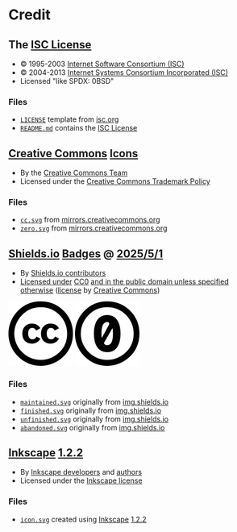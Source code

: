 # Credit

## The [ISC License][isc-license]

* © 1995-2003 [Internet Software Consortium (ISC)][isc-license-author]
* © 2004-2013 [Internet Systems Consortium Incorporated (ISC)][isc-license-author]
* Licensed "like SPDX: 0BSD"

### Files

* [`LICENSE`][isc-license-local] template from [isc.org][isc-license]
* [`README.md`][isc-license-readme] contains the [ISC License][isc-license]

## [Creative Commons][cc] [Icons][cc-icons]

* By the [Creative Commons Team][cc-authors]
* Licensed under the [Creative Commons Trademark Policy][cc-trademark-policy]

### Files

* [`cc.svg`][cc-icon] from [mirrors.creativecommons.org][cc-icon-remote]
* [`zero.svg`][cc0-icon] from [mirrors.creativecommons.org][cc0-icon-remote]

## [Shields.io][shields] [Badges][shields-badges] @ [2025/5/1][shields@2025/5/1]

* By [Shields.io contributors][shields-author]
* [Licensed under][shields-license-statement] [CC0][shields-license] [and in the public domain unless specified otherwise][shields-license-statement] ([license][cc0] by [Creative Commons][cc])

[![Creative Commons icon][cc-icon]][cc]
[![Creative Commons 0 icon][cc0-icon]][cc0]

### Files

* [`maintained.svg`][maintained-original] originally from [img.shields.io][maintained-remote]
* [`finished.svg`][finished-original] originally from [img.shields.io][finished-remote]
* [`unfinished.svg`][unfinished-original] originally from [img.shields.io][unfinished-remote]
* [`abandoned.svg`][abandoned-original] originally from [img.shields.io][abandoned-remote]

## [Inkscape][inkscape] [1.2.2][inkscape-1.2.2]

* By [Inkscape developers][inkscape-developers] and [authors][inkscape-authors]
* Licensed under the [Inkscape license][inkscape-license]

### Files

* [`icon.svg`][icon] created using [Inkscape][inkscape] [1.2.2][inkscape-1.2.2]

[isc-license]: https://www.isc.org/licenses/ (The ISC License)

[isc-license-local]: ../LICENSE (This project's license)
[isc-license-readme]: ../README.md#license (The ISC License in the README.md file)

[isc-license-author]: https://www.isc.org/ (The Internet Systems Consortium)


[cc]: https://creativecommons.org/ (Creative Commons)

[cc-icons]: https://creativecommons.org/mission/downloads#icons (Creative Commons icons)

[cc-icon]: ./assets/images/icons/cc/cc.svg (The Creative Commons icon)
[cc0-icon]: ./assets/images/icons/cc/zero.svg (The CC0 icon)

[cc-icon-remote]: https://mirrors.creativecommons.org/presskit/icons/cc.svg (The source of the Creative Commons icon)
[cc0-icon-remote]: https://mirrors.creativecommons.org/presskit/icons/zero.svg (The source of the CC0 icon)

[cc-authors]: https://creativecommons.org/mission/team/ (The Creative Commons team)


[shields]: https://shields.io/ (Shields.io)
[shields@2025/5/1]: https://github.com/badges/shields/tree/29e39351ae557d536580d90521c390514b867e19 (Shields.io @ 2025/5/1)

[shields-badges]: https://shields.io/badges (Shields.io Badges)

[maintained-original]: ../assets/images/badges/maintained.svg (The "maintained" project status badge)
[finished-original]: ../assets/images/badges/finished.svg (The "finished" project status badge)
[unfinished-original]: ../assets/images/badges/unfinished.svg (The "unfinished" project status badge)
[abandoned-original]: ../assets/images/badges/abandoned.svg (The "abandoned" project status badge)

[maintained-remote]: https://img.shields.io/badge/%F0%9F%94%84%20Project%20status-Maintained-teal?style=for-the-badge&link=https%3A%2F%2Fgitlab.com%2Fesoterictemplates%2Fstatus-badges%23project-status&link=https%3A%2F%2Fgitlab.com%2Fesoterictemplates%2Fstatus-badges%23maintained (The source of the "maintained" project status badge)
[finished-remote]: https://img.shields.io/badge/%E2%9C%85%20Project%20status-Finished-green?style=for-the-badge&link=https%3A%2F%2Fgitlab.com%2Fesoterictemplates%2Fstatus-badges%23project-status&link=https%3A%2F%2Fgitlab.com%2Fesoterictemplates%2Fstatus-badges%23finished (The source of the "finished" project status badge)
[unfinished-remote]: https://img.shields.io/badge/%F0%9F%9A%A7%20Project%20status-Unfinished-yellow?style=for-the-badge&link=https%3A%2F%2Fgitlab.com%2Fesoterictemplates%2Fstatus-badges%23project-status&link=https%3A%2F%2Fgitlab.com%2Fesoterictemplates%2Fstatus-badges%23unfinished (The source of the "unfinished" project status badge)
[abandoned-remote]: https://img.shields.io/badge/%E2%9D%8C%20Project%20status-Abandoned-red?style=for-the-badge&link=https%3A%2F%2Fgitlab.com%2Fesoterictemplates%2Fstatus-badges%23project-status&link=https%3A%2F%2Fgitlab.com%2Fesoterictemplates%2Fstatus-badges%23abandoned (The source of the "abandoned" project status badge)

[shields-author]: https://shields.io/community#contributors (Shields.io contributors)

[shields-license-statement]: https://github.com/badges/shields/tree/29e39351ae557d536580d90521c390514b867e19?tab=readme-ov-file#license (The license statement of Shields.io Badges)
[shields-license]: https://github.com/badges/shields/blob/29e39351ae557d536580d90521c390514b867e19/LICENSE (The license of Shields.io Badges)


[inkscape]: https://inkscape.org/ (Inkscape)
[inkscape-1.2.2]: https://gitlab.com/inkscape/inkscape/-/tree/b0a8486541ac36327488da641d58a86bee2f07ad (Inkscape 1.2.2)

[inkscape-authors]: https://gitlab.com/inkscape/inkscape/-/blob/b0a8486541ac36327488da641d58a86bee2f07ad/AUTHORS (Inkscape authors)
[inkscape-developers]: https://inkscape.org/*developer/ (Inkscape developers)

[inkscape-license]: https://inkscape.org/about/license/ (The license of Inkscape)

[icon]: ./assets/images/icons/project-status-badges/icon.svg (This project's icon)


[cc0]: https://creativecommons.org/publicdomain/zero/1.0/ (CC0)

[cc-trademark-policy]: https://creativecommons.org/policies/#trademark (The Creative Commons Trademark Policy)
